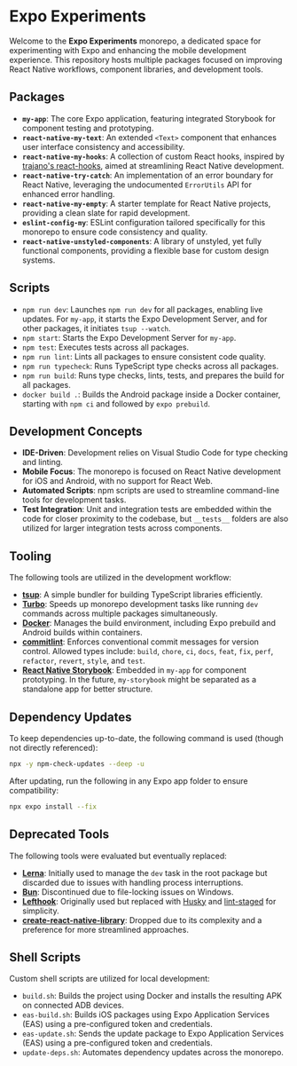 # Expo Experiments

Welcome to the **Expo Experiments** monorepo, a dedicated space for experimenting with Expo and enhancing the mobile development experience. This repository hosts multiple packages focused on improving React Native workflows, component libraries, and development tools.

## Packages

- **`my-app`**: The core Expo application, featuring integrated Storybook for component testing and prototyping.
- **`react-native-my-text`**: An extended `<Text>` component that enhances user interface consistency and accessibility.
- **`react-native-my-hooks`**: A collection of custom React hooks, inspired by [trajano's react-hooks](https://github.com/trajano/react-hooks), aimed at streamlining React Native development.
- **`react-native-try-catch`**: An implementation of an error boundary for React Native, leveraging the undocumented `ErrorUtils` API for enhanced error handling.
- **`react-native-my-empty`**: A starter template for React Native projects, providing a clean slate for rapid development.
- **`eslint-config-my`**: ESLint configuration tailored specifically for this monorepo to ensure code consistency and quality.
- **`react-native-unstyled-components`**: A library of unstyled, yet fully functional components, providing a flexible base for custom design systems.

## Scripts

- `npm run dev`: Launches `npm run dev` for all packages, enabling live updates. For `my-app`, it starts the Expo Development Server, and for other packages, it initiates `tsup --watch`.
- `npm start`: Starts the Expo Development Server for `my-app`.
- `npm test`: Executes tests across all packages.
- `npm run lint`: Lints all packages to ensure consistent code quality.
- `npm run typecheck`: Runs TypeScript type checks across all packages.
- `npm run build`: Runs type checks, lints, tests, and prepares the build for all packages.
- `docker build .`: Builds the Android package inside a Docker container, starting with `npm ci` and followed by `expo prebuild`.

## Development Concepts

- **IDE-Driven**: Development relies on Visual Studio Code for type checking and linting.
- **Mobile Focus**: The monorepo is focused on React Native development for iOS and Android, with no support for React Web.
- **Automated Scripts**: npm scripts are used to streamline command-line tools for development tasks.
- **Test Integration**: Unit and integration tests are embedded within the code for closer proximity to the codebase, but `__tests__` folders are also utilized for larger integration tests across components.

## Tooling

The following tools are utilized in the development workflow:

- **[tsup](https://tsup.egoist.dev/)**: A simple bundler for building TypeScript libraries efficiently.
- **[Turbo](https://turbo.build/)**: Speeds up monorepo development tasks like running `dev` commands across multiple packages simultaneously.
- **[Docker](https://www.docker.com/)**: Manages the build environment, including Expo prebuild and Android builds within containers.
- **[commitlint](https://commitlint.js.org/)**: Enforces conventional commit messages for version control. Allowed types include: `build`, `chore`, `ci`, `docs`, `feat`, `fix`, `perf`, `refactor`, `revert`, `style`, and `test`.
- **[React Native Storybook](https://storybook.js.org/tutorials/intro-to-storybook/react-native/en/get-started/)**: Embedded in `my-app` for component prototyping. In the future, `my-storybook` might be separated as a standalone app for better structure.

## Dependency Updates

To keep dependencies up-to-date, the following command is used (though not directly referenced):

```sh
npx -y npm-check-updates --deep -u
```

After updating, run the following in any Expo app folder to ensure compatibility:

```sh
npx expo install --fix
```

## Deprecated Tools

The following tools were evaluated but eventually replaced:

- **[Lerna](https://lerna.js.org/)**: Initially used to manage the `dev` task in the root package but discarded due to issues with handling process interruptions.
- **[Bun](https://bun.sh/)**: Discontinued due to file-locking issues on Windows.
- **[Lefthook](https://github.com/evilmartians/lefthook)**: Originally used but replaced with [Husky](https://typicode.github.io/husky) and [lint-staged](https://github.com/okonet/lint-staged) for simplicity.
- **[create-react-native-library](https://github.com/callstack/react-native-builder-bob)**: Dropped due to its complexity and a preference for more streamlined approaches.

## Shell Scripts

Custom shell scripts are utilized for local development:

- `build.sh`: Builds the project using Docker and installs the resulting APK on connected ADB devices.
- `eas-build.sh`: Builds iOS packages using Expo Application Services (EAS) using a pre-configured token and credentials.
- `eas-update.sh`: Sends the update package to Expo Application Services (EAS) using a pre-configured token and credentials.
- `update-deps.sh`: Automates dependency updates across the monorepo.
